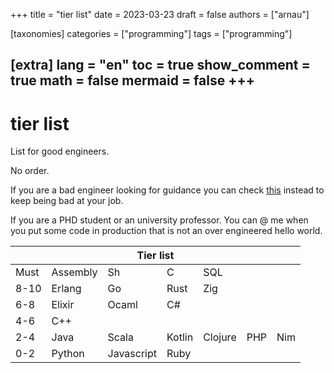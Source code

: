 +++
title = "tier list"
date = 2023-03-23
draft = false
authors = ["arnau"]

[taxonomies]
categories = ["programming"]
tags = ["programming"]

[extra]
lang = "en"
toc = true
show_comment = true
math = false
mermaid = false
+++
---

# tier list

List for good engineers. 

No order.

If you are a bad engineer looking for guidance you can check [this](https://codely.com/) instead to keep being bad at your job.

If you are a PHD student or an university professor. You can @ me when you put some code in production that is not an over engineered hello world.

<table>
<thead>
  <tr>
    <th colspan="7">Tier list</th>
  </tr>
</thead>
<tbody>
  <tr>
    <td>Must</td>
    <td>Assembly</td>
    <td>Sh</td>
    <td>C</td>
    <td colspan="3">SQL</td>
  </tr>
  <tr>
    <td>8-10</td>
    <td>Erlang</td>
    <td>Go</td>
    <td>Rust</td>
    <td colspan="3">Zig<br></td>
  </tr>
  <tr>
    <td>6-8</td>
    <td>Elixir</td>
    <td>Ocaml</td>
    <td colspan="4">C#</td>
  </tr>
  <tr>
    <td>4-6</td>
    <td colspan="6">C++</td>
  </tr>
  <tr>
    <td>2-4<br></td>
    <td>Java</td>
    <td>Scala</td>
    <td>Kotlin</td>
    <td>Clojure</td>
    <td>PHP</td>
    <td>Nim</td>
  </tr>
  <tr>
    <td>0-2<br></td>
    <td>Python</td>
    <td>Javascript<br></td>
    <td colspan="4">Ruby</td>
  </tr>
</tbody>
</table>